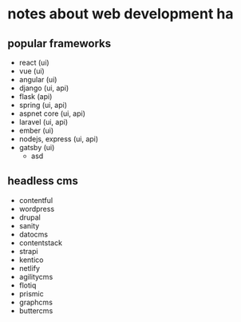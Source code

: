 # notes about web development ha

## popular frameworks

- react (ui)
- vue (ui)
- angular (ui)
- django (ui, api)
- flask (api)
- spring (ui, api)
- aspnet core (ui, api)
- laravel (ui, api)
- ember (ui)
- nodejs, express (ui, api)
- gatsby (ui)
  - asd


## headless cms

- contentful
- wordpress
- drupal
- sanity
- datocms
- contentstack
- strapi
- kentico
- netlify
- agilitycms
- flotiq
- prismic
- graphcms
- buttercms
